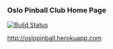 ### Oslo Pinball Club Home Page
[![Build Status](https://travis-ci.org/oslopinball/oslopinball.no.svg?branch=master)](https://travis-ci.org/oslopinball/oslopinball.no)

http://oslopinball.herokuapp.com
